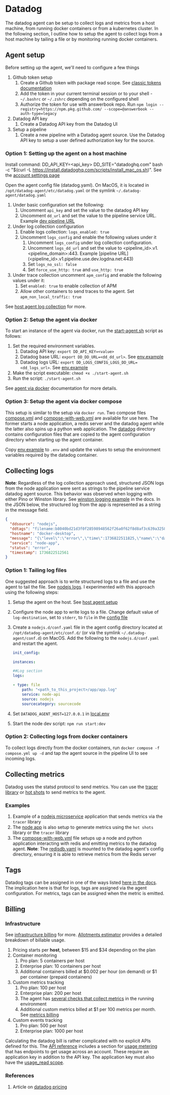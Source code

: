 # Datadog

The datadog agent can be setup to collect logs and metrics from a host machine, from running docker containers or from a kubernetes cluster. In the following section, I outline how to setup the agent to collect logs from a host machine by tailing a file or by monitoring running docker containers.

## Agent setup

Before setting up the agent, we'll need to configure a few things

1. Github token setup
    1. Create a Github token with package read scope. See [classic tokens documentation](https://docs.github.com/en/authentication/keeping-your-account-and-data-secure/managing-your-personal-access-tokens#creating-a-personal-access-token-classic)
    2. Add the token in your current terminal session or to your shell - `~/.bashrc` or `~/.zshrc` depending on the configured shell
    3. Authorize the token for use with answerbook repo. Run `npm login --registry=https://npm.pkg.github.com/ --scope=@answerbook --auth-type=legacy`
2. Datadog API key
    1. Create a Datadog API key from the Datadog UI
3. Setup a pipeline
    1. Create a new pipeline with a Datadog agent source. Use the Datadog API key to setup a user defined authorization key for the source.

### Option 1: Setting up the agent on a host machine

Install command: DD_API_KEY=<api_key> DD_SITE="datadoghq.com" bash -c "$(curl -L https://install.datadoghq.com/scripts/install_mac_os.sh)".
See the [account settings page](https://app.datadoghq.com/account/settings/agent/latest?platform=macos&_gl=1*ules42*_gcl_au*OTM4NDU5NzM3LjE3MzIyMDg3MTA.*_ga*MTAyNTcwNzk2Mi4xNzMyMjA4NzEw*_ga_KN80RDFSQK*MTczNjk1MDM0Ni4zNi4xLjE3MzY5NTAzNTcuMC4wLjI0MzIyMzI0NQ..*_fplc*cXBzWkFMcHlMazA2ZURKTjB4VDVnbXJZMU9UNXlzNkhCN1ZHNm9YZ1U2VjNXYk9yN3N0eG5GMkN3M2RPNDQ3N2NGOGFjZGQzWm54SjFNcFlwU3drWklhZ2g3VVZ5Q3h6Mk8wN1lyUGxoVUNEOFpQSEpyMDVXR2FrMHAyMnRRJTNEJTNE)

Open the agent config file (datadog.yaml). On MacOS, it is located in `/opt/datadog-agent/etc/datadog.yaml` or the symlink  `~/.datadog-agent/datadog.yaml`

1. Under basic configuration set the following:
    1. Uncomment `api_key` and set the value to the datadog API key
    2. Uncomment `dd_url` and set the value to the pipeline service URL. Example [dev pipeline URL](https://pipeline.use.dev.logdna.net/v1/<pipeline_id>)
2. Under log collection configuration
    1. Enable logs collection: `logs_enabled: true`
    2. Uncomment `logs_config` and enable the following values under it
        1. Uncomment `logs_config` under log collection configuration.
        2. Uncomment `logs_dd_url` and set the value to <pipeline_id>.v1.<pipeline_domain>:443. Example [pipeline URL](<pipeline_id>.v1.pipeline.use.dev.logdna.net:443)
        3. Set `logs_no_ssl: false`
        4. Set `force_use_http: true` and `use_http: true`
3. Under trace collection uncomment `apm_config` and enable the following values under it:
    1. Set `enabled: true` to enable collection of APM
    2. Allow other containers to send traces to the agent. Set `apm_non_local_traffic: true`

See [host agent log collection](https://docs.datadoghq.com/agent/logs/?tab=tailfiles#custom-log-collection) for more.

### Option 2: Setup the agent via docker

To start an instance of the agent via docker, run the [start-agent.sh](./start-agent.sh) script as follows:

1. Set the required environment variables.
    1. Datadog API key: `export DD_API_KEY=<value>`
    2. Datadog base URL: `export DD_DD_URL=<dd_dd_url>`. See [env.example](./env.example)
    3. Datadog logs URL: `export DD_LOGS_CONFIG_LOGS_DD_URL=<dd_logs_url>`. See [env.example](./env.example)
2. Make the script executable: `chmod +x ./start-agent.sh`
3. Run the script: `./start-agent.sh`

See [agent via docker](https://docs.datadoghq.com/containers/docker/log/?tab=fromfile) documentation for more details.

### Option 3: Setup the agent via docker compose

This setup is similar to the setup via `docker run`. Two compose files [compose.yml](./compose.yml) and [compose-with-web.yml](./compose-with-web.yml) are available for use here. The former starts a node application, a redis server and the datadog agent while the latter also spins up a python web application.
The [datadog](./datadog/) directory contains configuration files that are copied to the agent configuration directory when starting up the agent container.

Copy [env.example](./env.example) to `.env` and update the values to setup the environment variables required by the datadog container.

## Collecting logs

**Note**: Regardless of the log collection approach used, structured JSON logs from the node application were sent as strings to the pipeline service datadog agent source. This behavior was observed when logging with either Pino or Winston library. See [winston logging example](https://docs.datadoghq.com/logs/log_collection/nodejs/?tab=winston30&_gl=1*51voqi*_gcl_au*OTM4NDU5NzM3LjE3MzIyMDg3MTA.*_ga*MTAyNTcwNzk2Mi4xNzMyMjA4NzEw*_ga_KN80RDFSQK*MTczNjkxNDA5My4zNC4xLjE3MzY5MTU5NzYuMC4wLjIxMDcwMDgzNTQ.*_fplc*ZXpBRno5WlNuaDBKeFhuRWZBT0swbXJLb1A1WWEzNXp0VzNmQzYzRWYySGpJeTM2cTU4emFwS0Fjc3pwWWtpU2pPQUREaUFVNkV3cSUyRlZkampmNmxaM3FuQ0QzeHh6aHhFNkltM2FqWE5qSFNib3hGd21pdzF3M3NvSG5GR3clM0QlM0Q.&_ga=2.119826447.660975071.1736814979-1025707962.1732208710#overview) in the docs.
In the JSON below, the structured log from the app is represented as a string in the message field.

```json
{
  "ddsource": "nodejs",
  "ddtags": "filename:b8040bd21d3f0f28598948562f26a0f62f8d8af3c639a32580a7006d33d0ac5e-json.log,dirname:/var/lib/docker/containers/b8040bd21d3f0f28598948562f26a0f62f8d8af3c639a32580a7006d33d0ac5e,docker_image:datadog-lvr-example-node,image_name:datadog-lvr-example-node,short_image:datadog-lvr-example-node,image_id:sha256:d174d31556108a5afb50d6a118f631311895b9d5ec7505c1a8fa1d310cdd1ef7,container_name:node,container_id:b8040bd21d3f0f28598948562f26a0f62f8d8af3c639a32580a7006d33d0ac5e",
  "hostname": "docker-desktop",
  "message": "{\"level\":\"error\",\"time\":1736822511825,\"name\":\"datadog-lvr\",\"version\":\"1.0.0\",\"module\":\"lib:log-generator\",\"app\":\"app 1\",\"host\":\"bauch.biz\",\"message\":\"Data corruption detected\"}",
  "service": "node-app",
  "status": "error",
  "timestamp": 1736822512561
} 
```

### Option 1: Tailing log files

One suggested approach is to write structured logs to a file and use the agent to tail the file. See [nodejs logs](https://docs.datadoghq.com/logs/log_collection/nodejs/?tab=winston30).
I experimented with this approach using the following steps:

1. Setup the agent on the host. See [host agent setup](#option-1-setting-up-the-agent-on-a-host-machine)
2. Configure the node app to write logs to a file. Change default value of `log-destination`, set to `stderr`, to `file` in the [config file](./app/config.js)
3. Create a `nodejs.d/conf.yaml` file in the agent config directory located at `/opt/datadog-agent/etc/conf.d/` (or via the symlink `~/.datadog-agent/conf.d`) on MacOS. Add the following to the `nodejs.d/conf.yaml` and restart the agent.

    ```yaml
    init_config:

    instances:

    ##Log section
    logs:

    - type: file
        path: "<path_to_this_project>/app/app.log"
        service: node-api
        source: nodejs
        sourcecategory: sourcecode
    ```

4. Set `DATADOG_AGENT_HOST=127.0.0.1` in [local.env](./app/env/local.env)
5. Start the node dev script: `npm run start:dev`

### Option 2: Collecting logs from docker containers

To collect logs directly from the docker containers, run `docker compose -f compose.yml up -d` and tap the agent source in the pipeline UI to see incoming logs.

## Collecting metrics

Datadog uses the statsd protocol to send metrics.
You can use the [tracer library](https://docs.datadoghq.com/metrics/custom_metrics/dogstatsd_metrics_submission/?code-lang=nodejs) or [hot shots](https://github.com/brightcove/hot-shots) to send metrics to the agent.

### Examples

1. Example of a [nodejs microservice](https://github.com/DataDog/trace-examples/blob/master/javascript/node/microservices/docker-compose.yml) application that sends metrics via the `tracer` library
2. The [node app](./app/) is also setup to generate metrics using the `hot shots` library or the `tracer` library
3. The [compose-with-web.yml](./compose-with-web.yml) file setups up a node and python application interacting with redis and emitting metrics to the datadog agent. **Note**: The [redisdb.yaml](./datadog/conf.d/redisdb.yaml) is mounted to the datadog agent's config directory, ensuring it is able to retrieve metrics from the Redis server

## Tags

Datadog tags can be assigned in one of the ways listed [here in the docs](https://docs.datadoghq.com/getting_started/tagging/#assign-tags).
The implication here is that for logs, tags are assigned via the agent configuration.
For metrics, tags can be assigned when the metric is emitted.

## Billing

### Infrastructure

See [infrastructure billing](https://www.datadoghq.com/pricing/?product=infrastructure#products) for more.
[Allotments estimator](https://www.datadoghq.com/pricing/allotments/) provides a detailed breakdown of billable usage.

1. Pricing starts per **host**, between $15 and $34 depending on the plan
2. Container monitoring
    1. Pro plan: 5 containers per host
    2. Enterprise plan: 10 containers per host
    3. Additional containers billed at $0.002 per hour (on demand) or $1 per container (prepaid containers)
3. Custom metrics tracking
    1. Pro plan: 100 per host
    2. Enterprise plan: 200 per host
    3. The agent has [several checks that collect metrics](https://docs.datadoghq.com/getting_started/agent/#checks) in the running environment
    4. Additional custom metrics billed at $1 per 100 metrics per month. See [metrics billing](https://www.datadoghq.com/pricing/?product=infrastructure#infrastructure-how-do-i-get-charged-for-additional-custom-metrics)
4. Custom events tracking
    1. Pro plan: 500 per host
    2. Enterprise plan: 1000 per host

Calculating the datadog bill is rather complicated with no explicit APIs defined for this. The [API reference](https://docs.datadoghq.com/api/latest/) includes a section for [usage metering](https://docs.datadoghq.com/api/latest/usage-metering/) that has endpoints to get usage across an account.
These require an application key in addition to the API key. The application key must also have the [usage_read scope](https://docs.datadoghq.com/api/latest/usage-metering/#get-usage-across-your-account).

### References

1. Article on [datadog pricing](https://signoz.io/blog/datadog-pricing/)